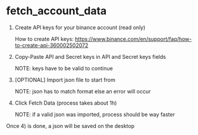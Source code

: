 # fetch_account_data

1) Create API keys for your binance account (read only)
   
   How to create API keys:
   https://www.binance.com/en/support/faq/how-to-create-api-360002502072
   
2) Copy-Paste API and Secret keys in API and Secret keys fields
   
   NOTE: keys have to be valid to continue

3) [OPTIONAL] Import json file to start from 
    
    NOTE: json has to match format else an error will occur
    
4) Click Fetch Data (process takes about 1h)
   
   NOTE: if a valid json was imported, process should be way faster
   
Once 4) is done, a json will be saved on the desktop
